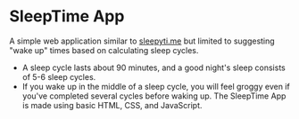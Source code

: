 # SleepTime App

A simple web application similar to [sleepyti.me](https://sleepyti.me/) but limited to suggesting "wake up" times based on calculating sleep cycles.

* A sleep cycle lasts about 90 minutes, and a good night's sleep consists of 5-6 sleep cycles.
* If you wake up in the middle of a sleep cycle, you will feel groggy even if you've completed several cycles before waking up.
The SleepTime App is made using basic HTML, CSS, and JavaScript.


